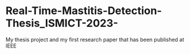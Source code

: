 # Real-Time-Mastitis-Detection-Thesis_ISMICT-2023-
My thesis project and my first research paper that has been published at IEEE

